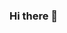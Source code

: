 ### Hi there 👋

<!--
**stevengarcia2132/stevengarcia2132** is a ✨ _special_ ✨ repository because its `README.md` (this file) appears on your GitHub profile.


##- 🔭 I’m currently working on data visualization for a company I worked for over the summer!
##- 🌱 I’m currently learning how to use Git and enhance my python skills.
##- 👯 I’m looking to collaborate on anysort of data science project!
##- 💬 Ask me about why I love working with data.
##- 📫 How to reach me: stevengarcia4@me.com
##- ⚡ Fun fact: I speak four languages if you include r and python :laughing:
